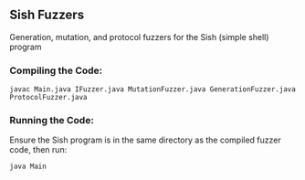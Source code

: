 Sish Fuzzers
---
Generation, mutation, and protocol fuzzers for the Sish (simple shell) program

### Compiling the Code:
``javac Main.java IFuzzer.java MutationFuzzer.java GenerationFuzzer.java ProtocolFuzzer.java``

### Running the Code:

Ensure the Sish program is in the same directory as the compiled fuzzer code, then run:

``java Main``